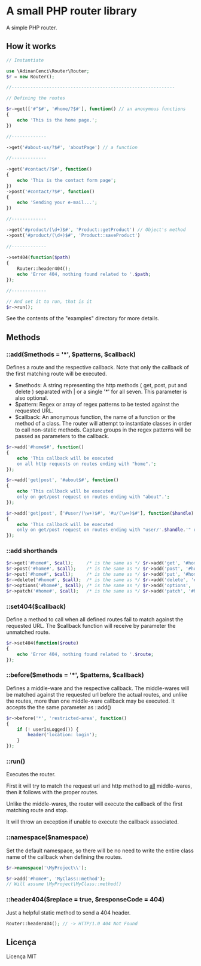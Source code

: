 # A small PHP router library

A simple PHP router.

## How it works

```php
// Instantiate

use \AdinanCenci\Router\Router;
$r = new Router();

//-------------------------------------------------------------

// Defining the routes

$r->get(['#^$#', '#home/?$#'], function() // an anonymous functions
{
    echo 'This is the home page.';
})

//-------------

->get('#about-us/?$#', 'aboutPage') // a function

//-------------
    
->get('#contact/?$#', function() 
{
    echo 'This is the contact form page';
})    
->post('#contact/?$#', function() 
{
    echo 'Sending your e-mail...';
})

//-------------

->get('#product/(\d+)$#', 'Product::getProduct') // Object's method
->post('#product/(\d+)$#', 'Product::saveProduct')
    
//-------------
    
->set404(function($path) 
{
    Router::header404();
    echo 'Error 404, nothing found related to '.$path;
});

//-------------

// And set it to run, that is it
$r->run();

```

See the contents of the "examples" directory for more details.



## Methods

### ::add($methods = '*', $patterns, $callback)

Defines a route and the respective callback. Note that only the callback of the first matching route will be executed.

- $methods: A string representing the http methods ( get, post, put and delete ) separated with \| or a single '*' for all seven. This parameter is also optional.
- $pattern: Regex or array of regex patterns to be tested against the requested URL.
- $callback: An anonymous function, the name of a function or the method of a class. The router will attempt to instantiate classes in order to call non-static methods. Capture groups in the regex patterns will be passed as parameters to the callback.

```php
$r->add('#home$#', function() 
{
    echo 'This callback will be executed 
    on all http requests on routes ending with "home".';
});

$r->add('get|post', '#about$#', function() 
{
    echo 'This callback will be executed 
    only on get/post request on routes ending with "about".';
});

$r->add('get|post', ['#user/(\w+)$#', '#u/(\w+)$#'], function($handle) 
{
    echo 'This callback will be executed 
    only on get/post request on routes ending with "user/'.$handle.'" or "u/'.$handle.'"' ;
});
```

### ::add shorthands

```php 
$r->get('#home#', $call);     /* is the same as */ $r->add('get', '#home#', $call);
$r->post('#home#', $call);    /* is the same as */ $r->add('post', '#home#', $call);
$r->put('#home#', $call);     /* is the same as */ $r->add('put', '#home#', $call);
$r->delete('#home#', $call);  /* is the same as */ $r->add('delete', '#home#', $call);
$r->options('#home#', $call); /* is the same as */ $r->add('options', '#home#', $call);
$r->patch('#home#', $call);   /* is the same as */ $r->add('patch', '#home#', $call);
```

### ::set404($callback)

Define a method to call when all defined routes fail to match against the requested URL. The $callback function will receive by parameter the unmatched route.

```php
$r->set404(function($route) 
{
    echo 'Error 404, nothing found related to '.$route;
});
```

### ::before($methods = '*', $patterns, $callback)

Defines a middle-ware and the respective callback. The middle-wares will be matched against the requested url before the actual routes, and unlike the routes, more than one middle-ware callback may be executed. It accepts the the same parameter as ::add()

```php
$r->before('*', 'restricted-area', function() 
{
    if (! userIsLogged()) {
        header('location: login'); 
    }
});
```

### ::run()

Executes the router.

First it will try to match the request url and http method to <u>all</u> middle-wares, then it follows with the proper routes. 

Unlike the middle-wares, the router will execute the callback of the first matching route and stop.

It will throw an exception if unable to execute the callback associated.

### ::namespace($namespace)

Set the default namespace, so there will be no need to write the entire class name of the callback when defining the routes.

```php
$r->namespace('\MyProject\\');

$r->add('#home#', 'MyClass::method');
// Will assume \MyProject\MyClass::method()
```

### ::header404($replace = true, $responseCode = 404)

Just a helpful static method to send a 404 header.

```php
Router::header404(); // -> HTTP/1.0 404 Not Found
```

## Licença

Licença MIT